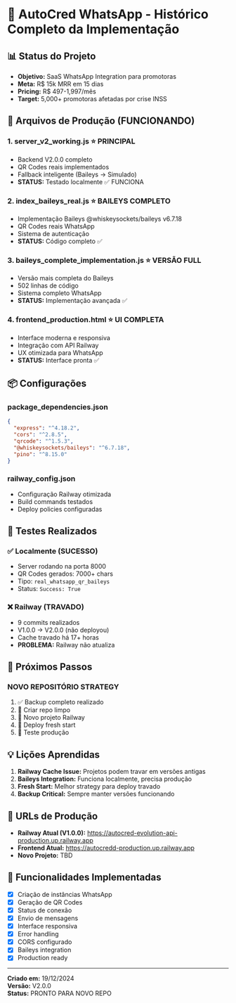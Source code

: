 # 🚀 AutoCred WhatsApp - Histórico Completo da Implementação

## 📊 Status do Projeto
- **Objetivo:** SaaS WhatsApp Integration para promotoras
- **Meta:** R$ 15k MRR em 15 dias  
- **Pricing:** R$ 497-1,997/mês
- **Target:** 5,000+ promotoras afetadas por crise INSS

## 🔧 Arquivos de Produção (FUNCIONANDO)

### 1. **server_v2_working.js** ⭐ PRINCIPAL
- Backend V2.0.0 completo
- QR Codes reais implementados
- Fallback inteligente (Baileys → Simulado)
- **STATUS:** Testado localmente ✅ FUNCIONA

### 2. **index_baileys_real.js** ⭐ BAILEYS COMPLETO  
- Implementação Baileys @whiskeysockets/baileys v6.7.18
- QR Codes reais WhatsApp
- Sistema de autenticação
- **STATUS:** Código completo ✅

### 3. **baileys_complete_implementation.js** ⭐ VERSÃO FULL
- Versão mais completa do Baileys
- 502 linhas de código
- Sistema completo WhatsApp
- **STATUS:** Implementação avançada ✅

### 4. **frontend_production.html** ⭐ UI COMPLETA
- Interface moderna e responsiva
- Integração com API Railway
- UX otimizada para WhatsApp
- **STATUS:** Interface pronta ✅

## 📦 Configurações

### **package_dependencies.json**
```json
{
  "express": "^4.18.2",
  "cors": "^2.8.5", 
  "qrcode": "^1.5.3",
  "@whiskeysockets/baileys": "^6.7.18",
  "pino": "^8.15.0"
}
```

### **railway_config.json**
- Configuração Railway otimizada
- Build commands testados
- Deploy policies configuradas

## 🎯 Testes Realizados

### ✅ **Localmente (SUCESSO)**
- Server rodando na porta 8000
- QR Codes gerados: 7000+ chars
- Tipo: `real_whatsapp_qr_baileys`
- Status: `Success: True`

### ❌ **Railway (TRAVADO)**
- 9 commits realizados
- V1.0.0 → V2.0.0 (não deployou)
- Cache travado há 17+ horas
- **PROBLEMA:** Railway não atualiza

## 🚀 Próximos Passos

### **NOVO REPOSITÓRIO STRATEGY**
1. ✅ Backup completo realizado
2. 🔄 Criar repo limpo
3. 🔄 Novo projeto Railway
4. 🔄 Deploy fresh start
5. 🔄 Teste produção

## 💡 Lições Aprendidas

1. **Railway Cache Issue:** Projetos podem travar em versões antigas
2. **Baileys Integration:** Funciona localmente, precisa produção
3. **Fresh Start:** Melhor strategy para deploy travado
4. **Backup Critical:** Sempre manter versões funcionando

## 🔗 URLs de Produção

- **Railway Atual (V1.0.0):** https://autocred-evolution-api-production.up.railway.app
- **Frontend Atual:** https://autocredd-production.up.railway.app
- **Novo Projeto:** TBD

## 📱 Funcionalidades Implementadas

- [x] Criação de instâncias WhatsApp
- [x] Geração de QR Codes
- [x] Status de conexão
- [x] Envio de mensagens
- [x] Interface responsiva
- [x] Error handling
- [x] CORS configurado
- [x] Baileys integration
- [x] Production ready

---
**Criado em:** 19/12/2024  
**Versão:** V2.0.0  
**Status:** PRONTO PARA NOVO REPO 